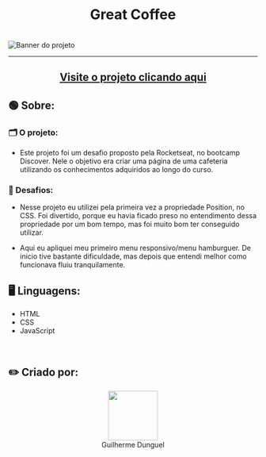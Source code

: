 <h1 align='center'>Great Coffee</h1>

<br>
<img src='https://i.imgur.com/kOABBp9.png' alt='Banner do projeto'>
<hr>
<h2 align='center'><a href="https://guilhermedunguel.com">Visite o projeto clicando aqui</a></h2>
<h2>🟢 Sobre:</h2>
  <h3>🗂️ O projeto:</h3>
    <ul>
      <li><p>Este projeto foi um desafio proposto pela Rocketseat, no bootcamp Discover. Nele o objetivo era criar uma página de uma cafeteria utilizando os                  conhecimentos adquiridos ao longo do curso.</p></li>
    </ul>
  <h3>📌 Desafios:</h3>
  <ul>
    <li><p>Nesse projeto eu utilizei pela primeira vez a propriedade Position, no CSS. Foi divertido, porque eu havia ficado preso no entendimento dessa propriedade        por um bom tempo, mas foi muito bom ter conseguido utilizar.</p></li>
    <li><p>Aqui eu apliquei meu primeiro menu responsivo/menu hamburguer. De inicio tive bastante dificuldade, mas depois que entendi melhor como funcionava fluiu          tranquilamente.</p></li>
  </ul>
<h2>🖥️ Linguagens:</h2>
<ul>
  <li>HTML</li>
  <li>CSS</li>
  <li>JavaScript</li>
</ul>
<br>
<h2>✏️ Criado por:</h2>
<div align='center'>
  <img src="https://avatars.githubusercontent.com/u/89926690?v=4" width="100px">
  <br>
  <a align='center' src="https://github.com/GuilhermeDunguel">Guilherme Dunguel</a>
</div>

